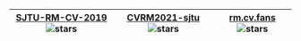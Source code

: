 | [SJTU-RM-CV-2019](https://github.com/xinyang-go/SJTU-RM-CV-2019) <img src="https://img.shields.io/github/stars/xinyang-go/SJTU-RM-CV-2019" alt="stars"> | [CVRM2021-sjtu](https://github.com/Harry-hhj/CVRM2021-sjtu) <img src="https://img.shields.io/github/stars/Harry-hhj/CVRM2021-sjtu" alt="stars"> | [rm.cv.fans](https://github.com/julyfun/rm.cv.fans) <img src="https://img.shields.io/github/stars/julyfun/rm.cv.fans" alt="stars">
| ---- | ---- | ---- |

<!--

![img](https://sjtu-robomaster-team.github.io//assets/img/posts/Dragon.gif)
-->
